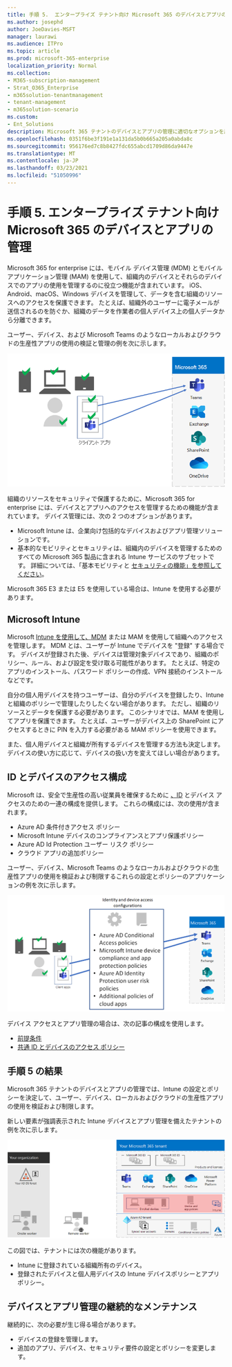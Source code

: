```yaml
---
title: 手順 5.  エンタープライズ テナント向け Microsoft 365 のデバイスとアプリの管理
ms.author: josephd
author: JoeDavies-MSFT
manager: laurawi
ms.audience: ITPro
ms.topic: article
ms.prod: microsoft-365-enterprise
localization_priority: Normal
ms.collection:
- M365-subscription-management
- Strat_O365_Enterprise
- m365solution-tenantmanagement
- tenant-management
- m365solution-scenario
ms.custom:
- Ent_Solutions
description: Microsoft 365 テナントのデバイスとアプリの管理に適切なオプションを展開します。
ms.openlocfilehash: 0351f6be3f191e1a131da5b0b665a205a0abda8c
ms.sourcegitcommit: 956176ed7c8b8427fdc655abcd1709d86da9447e
ms.translationtype: MT
ms.contentlocale: ja-JP
ms.lasthandoff: 03/23/2021
ms.locfileid: "51050996"
---
```

# <a name="step-5-device-and-app-management-for-your-microsoft-365-for-enterprise-tenants"></a>手順 5.  エンタープライズ テナント向け Microsoft 365 のデバイスとアプリの管理

Microsoft 365 for enterprise には、モバイル デバイス管理 (MDM) とモバイル アプリケーション管理 (MAM) を使用して、組織内のデバイスとそれらのデバイスでのアプリの使用を管理するのに役立つ機能が含まれています。 iOS、Android、macOS、Windows デバイスを管理して、データを含む組織のリソースへのアクセスを保護できます。 たとえば、組織外のユーザーに電子メールが送信されるのを防ぐか、組織のデータを作業者の個人デバイス上の個人データから分離できます。

ユーザー、デバイス、および Microsoft Teams のようなローカルおよびクラウドの生産性アプリの使用の検証と管理の例を次に示します。

![ユーザー、デバイス、アプリの検証と管理](../media/tenant-management-overview/tenant-management-device-app-mgmt.png)

組織のリソースをセキュリティで保護するために、Microsoft 365 for enterprise には、デバイスとアプリへのアクセスを管理するための機能が含まれています。 デバイス管理には、次の 2 つのオプションがあります。

- Microsoft Intune は、企業向け包括的なデバイスおよびアプリ管理ソリューションです。
- 基本的なモビリティとセキュリティは、組織内のデバイスを管理するためのすべての Microsoft 365 製品に含まれる Intune サービスのサブセットです。 詳細については、「基本モビリティと [セキュリティの機能」を参照してください](../admin/basic-mobility-security/capabilities.md)。

Microsoft 365 E3 または E5 を使用している場合は、Intune を使用する必要があります。

## <a name="microsoft-intune"></a>Microsoft Intune

Microsoft [Intune を使用して、MDM](/mem/intune/fundamentals/planning-guide) または MAM を使用して組織へのアクセスを管理します。 MDM とは、ユーザーが Intune でデバイスを "登録" する場合です。 デバイスが登録された後、デバイスは管理対象デバイスであり、組織のポリシー、ルール、および設定を受け取る可能性があります。 たとえば、特定のアプリのインストール、パスワード ポリシーの作成、VPN 接続のインストールなどです。

自分の個人用デバイスを持つユーザーは、自分のデバイスを登録したり、Intune と組織のポリシーで管理したりしたくない場合があります。 ただし、組織のリソースとデータを保護する必要があります。 このシナリオでは、MAM を使用してアプリを保護できます。 たとえば、ユーザーがデバイス上の SharePoint にアクセスするときに PIN を入力する必要がある MAM ポリシーを使用できます。

また、個人用デバイスと組織が所有するデバイスを管理する方法も決定します。 デバイスの使い方に応じて、デバイスの扱い方を変えてほしい場合があります。

## <a name="identity-and-device-access-configurations"></a>ID とデバイスのアクセス構成

Microsoft は、安全で生産性の高い従業員を確保するために [、ID](../security/defender-365-security/microsoft-365-policies-configurations.md) とデバイス アクセスのための一連の構成を提供します。 これらの構成には、次の使用が含まれます。

- Azure AD 条件付きアクセス ポリシー
- Microsoft Intune デバイスのコンプライアンスとアプリ保護ポリシー
- Azure AD Id Protection ユーザー リスク ポリシー
- クラウド アプリの追加ポリシー

ユーザー、デバイス、Microsoft Teams のようなローカルおよびクラウドの生産性アプリの使用を検証および制限するこれらの設定とポリシーのアプリケーションの例を次に示します。

![ユーザー、デバイス、およびアプリの使用に関する要件と制限に関する ID とデバイス アクセスの構成](../media/tenant-management-overview/tenant-management-device-app-mgmt-golden-config.png)

デバイス アクセスとアプリ管理の場合は、次の記事の構成を使用します。

- [前提条件](../security/defender-365-security/identity-access-prerequisites.md)
- [共通 ID とデバイスのアクセス ポリシー](../security/defender-365-security/identity-access-policies.md)

## <a name="results-of-step-5"></a>手順 5 の結果

Microsoft 365 テナントのデバイスとアプリの管理では、Intune の設定とポリシーを決定して、ユーザー、デバイス、ローカルおよびクラウドの生産性アプリの使用を検証および制限します。

新しい要素が強調表示された Intune デバイスとアプリ管理を備えたテナントの例を次に示します。

![Intune デバイスとアプリ管理を使用するテナントの例](../media/tenant-management-overview/tenant-management-tenant-build-step5.png)

この図では、テナントには次の機能があります。

- Intune に登録されている組織所有のデバイス。
- 登録されたデバイスと個人用デバイスの Intune デバイスポリシーとアプリ ポリシー。

## <a name="ongoing-maintenance-for-device-and-app-management"></a>デバイスとアプリ管理の継続的なメンテナンス

継続的に、次の必要が生じ得る場合があります。 

- デバイスの登録を管理します。
- 追加のアプリ、デバイス、セキュリティ要件の設定とポリシーを変更します。